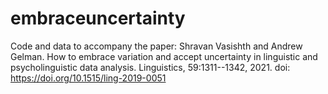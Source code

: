 # embraceuncertainty
Code and data to accompany the paper: Shravan Vasishth and Andrew Gelman. How to embrace variation and accept uncertainty in linguistic and psycholinguistic data analysis. Linguistics, 59:1311--1342, 2021. doi: https://doi.org/10.1515/ling-2019-0051

